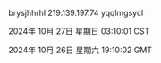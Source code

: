 brysjhhrhl 219.139.197.74 yqqlmgsycl

2024年 10月 27日 星期日 03:10:01 CST

2024年 10月 26日 星期六 19:10:02 GMT
